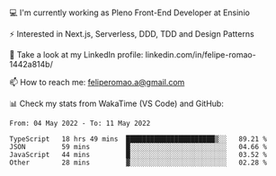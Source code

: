 💻 I'm currently working as Pleno Front-End Developer at Ensinio

⚡ Interested in Next.js, Serverless, DDD, TDD and Design Patterns

👥 Take a look at my LinkedIn profile: linkedin.com/in/felipe-romao-1442a814b/

📫 How to reach me: feliperomao.a@gmail.com

📊 Check my stats from WakaTime (VS Code) and GitHub:

<!--START_SECTION:waka-->

```text
From: 04 May 2022 - To: 11 May 2022

TypeScript   18 hrs 49 mins  ██████████████████████▒░░   89.21 %
JSON         59 mins         █░░░░░░░░░░░░░░░░░░░░░░░░   04.66 %
JavaScript   44 mins         █░░░░░░░░░░░░░░░░░░░░░░░░   03.52 %
Other        28 mins         ▓░░░░░░░░░░░░░░░░░░░░░░░░   02.28 %
```

<!--END_SECTION:waka-->
